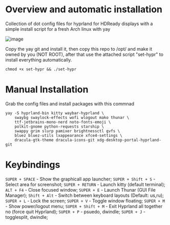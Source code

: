 # Overview and automatic installation
Collection of dot config files for hyprland for HDReady displays with a simple install script for a fresh Arch linux with yay

![image](https://github.com/vidowner/hyprland-hdready/assets/122752743/93760215-2f98-4101-a7f9-b929abeee163)

Copy the yay git and install it, then copy this repo to /opt/ and make it owned by you (NOT ROOT), after that use the attached script "set-hypr" to install everything automatically.

```
chmod +x set-hypr && ./set-hypr
```

# Manual Installation
Grab the config files and install packages with this commnad
```
yay -S hyprland-bin kitty waybar-hyprland \
    swaybg swaylock-effects wofi wlogout mako thunar \
    ttf-jetbrains-mono-nerd noto-fonts-emoji \
    polkit-gnome python-requests starship \
    swappy grim slurp pamixer brightnessctl gvfs \
    bluez bluez-utils lxappearance xfce4-settings \
    dracula-gtk-theme dracula-icons-git xdg-desktop-portal-hyprland-git
```

# Keybindings

```SUPER + SPACE``` - Show the graphicall app launcher; 
```SUPER + Shift + S``` - Select area for screenshot; 
```SUPER + RETURN``` - Launch kitty (default terminal); 
```ALT + F4``` - Close focused window; 
```SUPER + E``` - Launch Thunar (GUI File Manager); 
```Shift + Alt``` - Switch between keyboard layouts (Default: us,ru); 
```SUPER + L``` - Lock the screen; 
```SUPER + V``` - Toggle window floating; 
```SUPER + M``` - Show power/logout menu; 
```SUPER + Shift + M``` - Exit Hyprland all together no (force quit Hyprland); 
```SUPER + P``` - psuedo, dwindle; 
```SUPER + J``` - togglesplit, dwindle; 
